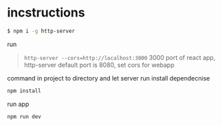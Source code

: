 # incstructions

```sh
$ npm i -g http-server
```
run
>  `http-server --cors=http://localhost:3000` 
3000 port of react app, http-server default port is 8080, set cors for webapp

command in project to directory and let server run
install dependecnise
```sh
npm install
```
run app
```sh
npm run dev
```
